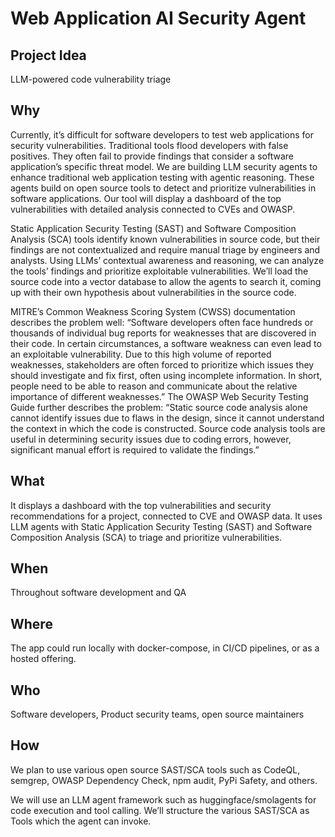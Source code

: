 # Web Application AI Security Agent

## Project Idea

LLM-powered code vulnerability triage

## Why

Currently, it’s difficult for software developers to test web applications for security vulnerabilities. Traditional tools flood developers with false positives. They often fail to provide findings that consider a software application’s specific threat model.
We are building LLM security agents to enhance traditional web application testing with agentic reasoning. These agents build on open source tools to detect and prioritize vulnerabilities in software applications. Our tool will display a dashboard of the top vulnerabilities with detailed analysis connected to CVEs and OWASP.

Static Application Security Testing (SAST) and Software Composition Analysis (SCA) tools identify known vulnerabilities in source code, but their findings are not contextualized and require manual triage by engineers and analysts. 
Using LLMs’ contextual awareness and reasoning, we can analyze the tools’ findings and prioritize exploitable vulnerabilities. We’ll load the source code into a vector database to allow the agents to search it, coming up with their own hypothesis about vulnerabilities in the source code.

MITRE’s Common Weakness Scoring System (CWSS) documentation describes the problem well: “Software developers often face hundreds or thousands of individual bug reports for weaknesses that are discovered in their code. In certain circumstances, a software weakness can even lead to an exploitable vulnerability. Due to this high volume of reported weaknesses, stakeholders are often forced to prioritize which issues they should investigate and fix first, often using incomplete information. In short, people need to be able to reason and communicate about the relative importance of different weaknesses.”
The OWASP Web Security Testing Guide further describes the problem: “Static source code analysis alone cannot identify issues due to flaws in the design, since it cannot understand the context in which the code is constructed. Source code analysis tools are useful in determining security issues due to coding errors, however, significant manual effort is required to validate the findings.”

## What

It displays a dashboard with the top vulnerabilities and security recommendations for a project, connected to CVE and OWASP data.
It uses LLM agents with Static Application Security Testing (SAST) and Software Composition Analysis (SCA) to triage and prioritize vulnerabilities.

## When

Throughout software development and QA

## Where

The app could run locally with docker-compose, in CI/CD pipelines, or as a hosted offering.

## Who

Software developers, Product security teams, open source maintainers

## How

We plan to use various open source SAST/SCA tools such as CodeQL, semgrep, OWASP Dependency Check, npm audit, PyPi Safety, and others.

We will use an LLM agent framework such as huggingface/smolagents for code execution and tool calling. We’ll structure the various SAST/SCA as Tools which the agent can invoke.




